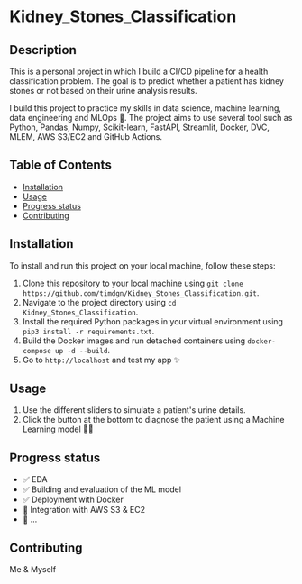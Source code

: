 # Kidney_Stones_Classification

## Description
This is a personal project in which I build a CI/CD pipeline for a health classification problem.
The goal is to predict whether a patient has kidney stones or not based on their urine analysis results.

I build this project to practice my skills in data science, machine learning, data engineering and MLOps 💪.
The project aims to use several tool such as Python, Pandas, Numpy, Scikit-learn, FastAPI, Streamlit, Docker, DVC, MLEM, AWS S3/EC2 and GitHub Actions.

## Table of Contents
- [Installation](#installation)
- [Usage](#usage)
- [Progress status](#progress-status)
- [Contributing](#contributing)

## Installation
To install and run this project on your local machine, follow these steps:

1. Clone this repository to your local machine using `git clone https://github.com/timdgn/Kidney_Stones_Classification.git`.
2. Navigate to the project directory using `cd Kidney_Stones_Classification`.
3. Install the required Python packages in your virtual environment using `pip3 install -r requirements.txt`.
4. Build the Docker images and run detached containers using `docker-compose up -d --build`.
5. Go to `http://localhost` and test my app ✨

## Usage
1. Use the different sliders to simulate a patient's urine details.
2. Click the button at the bottom to diagnose the patient using a Machine Learning model 👨‍⚕️

## Progress status
- ✅ EDA
- ✅ Building and evaluation of the ML model
- ✅ Deployment with Docker
- 🚧 Integration with AWS S3 & EC2
- 🚧 ...

## Contributing
Me & Myself
